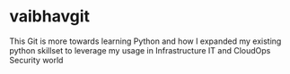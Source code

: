 # vaibhavgit
This Git is more towards learning Python and how I expanded my existing python skillset to leverage my usage in Infrastructure IT and CloudOps Security world
